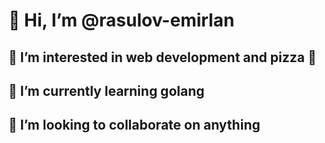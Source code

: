 # 👋 Hi, I’m @rasulov-emirlan
## 👀 I’m interested in web development and pizza 🍕
## 🌱 I’m currently learning golang
## 💞️ I’m looking to collaborate on anything

<!---
rasulov-emirlan/rasulov-emirlan is a ✨ special ✨ repository because its `README.md` (this file) appears on your GitHub profile.
You can click the Preview link to take a look at your changes.
--->
